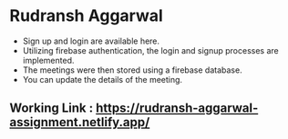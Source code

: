 # Rudransh Aggarwal
- Sign up and login are available here.
- Utilizing firebase authentication, the login and signup processes are implemented.
- The meetings were then stored using a firebase database.
- You can update the details of the meeting.
## Working Link : https://rudransh-aggarwal-assignment.netlify.app/